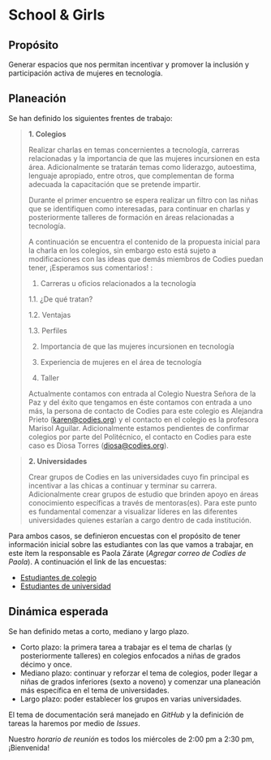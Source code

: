 School & Girls
====================

Propósito
---------------------
Generar espacios que nos permitan incentivar y promover la inclusión y participación activa de mujeres en tecnología. 

Planeación
---------------------
Se han definido los siguientes frentes de trabajo: 

> **1. Colegios**
> 
> Realizar charlas en temas concernientes a tecnología, carreras relacionadas y la importancia de que las mujeres incursionen en esta área. Adicionalmente se tratarán temas como liderazgo, autoestima, lenguaje apropiado, entre otros, que complementan de forma adecuada la capacitación que se pretende impartir. 
>
>Durante el primer encuentro se espera realizar un filtro con las niñas que se identifiquen como interesadas, para continuar en charlas y posteriormente talleres de formación en áreas relacionadas a tecnología.
>
>A continuación se encuentra el contenido de la propuesta inicial para la charla en los colegios, sin embargo esto está sujeto a modificaciones con las ideas que demás miembros de Codies puedan tener, ¡Esperamos sus comentarios! :
>
>1. Carreras u oficios relacionados a la tecnología 
>
>   1.1. ¿De qué tratan?
>
>   1.2. Ventajas
>
>   1.3. Perfiles
>
>2. Importancia  de  que  las  mujeres  incursionen  en  tecnología
>
>3. Experiencia de mujeres en el área de tecnología
>
>4. Taller
>
>Actualmente contamos con entrada al Colegio Nuestra Señora de la Paz y del éxito que tengamos en éste contamos con entrada a uno más, la persona de contacto de Codies para este colegio es Alejandra Prieto (karen@codies.org) y el contacto en el colegio es la profesora Marisol Aguilar. Adicionalmente estamos pendientes de confirmar colegios por parte del Politécnico, el contacto en Codies para este caso es Diosa Torres (diosa@codies.org).
>

>
> **2. Universidades**
>
> Crear grupos de Codies en las universidades cuyo fin principal es incentivar a las chicas a continuar y terminar su carrera. Adicionalmente crear grupos de estudio que brinden apoyo en áreas conocimiento específicas a través de mentoras(es). Para este punto es fundamental comenzar a visualizar líderes en las diferentes universidades quienes estarían a cargo dentro de cada institución.
>

Para ambos casos, se definieron encuestas con el propósito de tener información inicial sobre las estudiantes con las que vamos a trabajar, en este ítem la responsable es Paola Zárate (*Agregar correo de Codies de Paola*). A continuación el link de las encuestas:

+ [Estudiantes de colegio](https://docs.google.com/forms/d/1ichrzUju3sAyuyNT4oqHhNxXv4YFPmvjgKij0CFEodM/viewform)
+ [Estudiantes de universidad](https://docs.google.com/forms/d/1u2aK5GITsRYgV67ocbwU89Njl3u1i5t-KQGnhRCEW9w/viewform)

Dinámica esperada
---------------------
Se han definido metas a corto, mediano y largo plazo. 
+ Corto plazo: la primera tarea a trabajar es el tema de charlas (y posteriormente talleres) en colegios enfocados a niñas de grados décimo y once. 
+ Mediano plazo: continuar y reforzar el tema de colegios, poder llegar a niñas de grados inferiores (sexto a noveno) y comenzar una planeación más específica en el tema de universidades.
+ Largo plazo: poder establecer los grupos en varias universidades.

El tema de documentación será manejado en *GitHub* y la definición de tareas la haremos por medio de *Issues*.

Nuestro *horario de reunión* es todos los miércoles de 2:00 pm a 2:30 pm, ¡Bienvenida!
